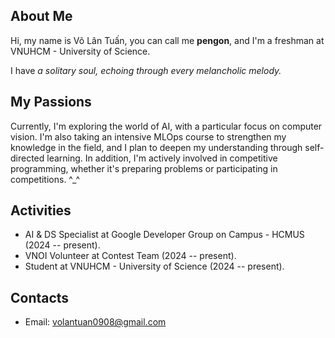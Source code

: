 ## About Me
Hi, my name is Võ Lân Tuấn, you can call me **pengon**, and I'm a freshman at VNUHCM - University of Science.

I have _a solitary soul, echoing through every melancholic melody._

## My Passions  

Currently, I'm exploring the world of AI, with a particular focus on computer vision. I'm also taking an intensive MLOps course to strengthen my knowledge in the field, and I plan to deepen my understanding through self-directed learning. In addition, I'm actively involved in competitive programming, whether it's preparing problems or participating in competitions. ^_^

## Activities

- AI & DS Specialist at Google Developer Group on Campus - HCMUS (2024 -- present).
- VNOI Volunteer at Contest Team (2024 -- present).
- Student at VNUHCM - University of Science (2024 -- present).

## Contacts

- Email: volantuan0908@gmail.com
